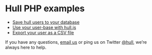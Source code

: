 Hull PHP examples
=================

- [Save hull users to your database](https://github.com/hull/hull-php-examples/tree/master/save-hull-users-to-your-database)
- [Use your user-base with hull.js](https://github.com/hull/hull-php-examples/tree/master/use-your-user-base-with-hull-js)
- [Export your user as a CSV file](https://github.com/hull/hull-php-examples/tree/master/export-your-users-as-a-csv)

If you have any questions, [email us](mailto:contact@hull.io) or ping us on
Twitter [@hull](http://twitter.com/hull), we’re always here to help.
